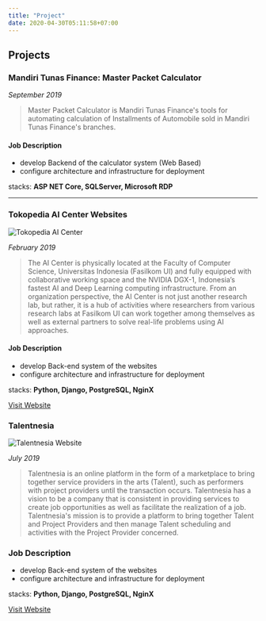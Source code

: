 ```yaml
---
title: "Project"
date: 2020-04-30T05:11:58+07:00
---
```


## Projects

### Mandiri Tunas Finance: Master Packet Calculator

_September 2019_

> Master Packet Calculator is Mandiri Tunas Finance's tools for automating calculation of Installments of Automobile sold in Mandiri Tunas Finance's branches.

#### Job Description

- develop Backend of the calculator system (Web Based)
- configure architecture and infrastructure for deployment

stacks: **ASP NET Core, SQLServer, Microsoft RDP**

---

### Tokopedia AI Center Websites

![Tokopedia AI Center](/images/projects/tokpedai.png)

_February 2019_

> The AI Center is physically located at the Faculty of Computer Science, Universitas Indonesia (Fasilkom UI) and fully equipped with collaborative working space and the NVIDIA DGX-1, Indonesia’s fastest AI and Deep Learning computing infrastructure. From an organization perspective, the AI Center is not just another research lab, but rather, it is a hub of activities where researchers from various research labs at Fasilkom UI can work together among themselves as well as external partners to solve real-life problems using AI approaches.

#### Job Description

- develop Back-end system of the websites
- configure architecture and infrastructure for deployment

stacks: **Python, Django, PostgreSQL, NginX**

[Visit Website](tokopedia-ai.cs.ui.ac.id)

### Talentnesia

![Talentnesia Website](/images/projects/talentnesia.png)

_July 2019_

> Talentnesia is an online platform in the form of a marketplace to bring together service providers in the arts (Talent), such as performers with project providers until the transaction occurs. Talentnesia has a vision to be a company that is consistent in providing services to create job opportunities as well as facilitate the realization of a job. Talentnesia's mission is to provide a platform to bring together Talent and Project Providers and then manage Talent scheduling and activities with the Project Provider concerned.

### Job Description

- develop Back-end system of the websites
- configure architecture and infrastructure for deployment

stacks: **Python, Django, PostgreSQL, NginX**

[Visit Website](https://talentnesia.com/)
